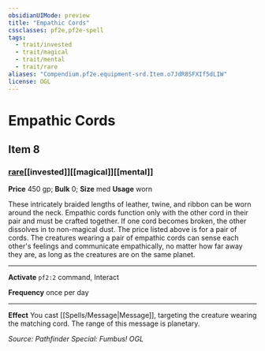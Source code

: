 ```yaml
---
obsidianUIMode: preview
title: "Empathic Cords"
cssclasses: pf2e,pf2e-spell
tags:
  - trait/invested
  - trait/magical
  - trait/mental
  - trait/rare
aliases: "Compendium.pf2e.equipment-srd.Item.o7JdR8SFXIf5dLIW"
license: OGL
---
```

# Empathic Cords
## Item 8
### [rare](rare "Rare Rarity Trait")[[invested]][[magical]][[mental]]


**Price** 450 gp; 
**Bulk** 0; **Size** med
**Usage** worn

These intricately braided lengths of leather, twine, and ribbon can be worn around the neck. Empathic cords function only with the other cord in their pair and must be crafted together. If one cord becomes broken, the other dissolves in to non-magical dust. The price listed above is for a pair of cords. The creatures wearing a pair of empathic cords can sense each other's feelings and communicate empathically, no matter how far away they are, as long as the creatures are on the same planet.

* * *

**Activate** `pf2:2` command, Interact

**Frequency** once per day

* * *

**Effect** You cast [[Spells/Message|Message]], targeting the creature wearing the matching cord. The range of this message is planetary.

*Source: Pathfinder Special: Fumbus!*
*OGL*